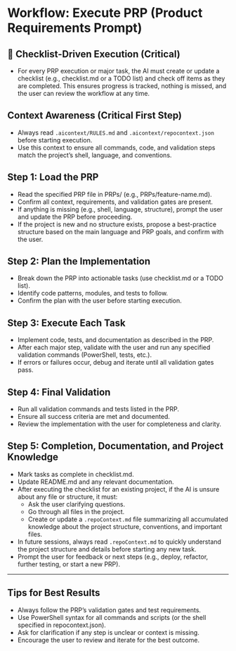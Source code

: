 # Workflow: Execute PRP (Product Requirements Prompt)

## 🚩 Checklist-Driven Execution (Critical)
- For every PRP execution or major task, the AI must create or update a checklist (e.g., checklist.md or a TODO list) and check off items as they are completed. This ensures progress is tracked, nothing is missed, and the user can review the workflow at any time.

## Context Awareness (Critical First Step)
- Always read `.aicontext/RULES.md` and `.aicontext/repocontext.json` before starting execution.
- Use this context to ensure all commands, code, and validation steps match the project’s shell, language, and conventions.

## Step 1: Load the PRP
- Read the specified PRP file in PRPs/ (e.g., PRPs/feature-name.md).
- Confirm all context, requirements, and validation gates are present.
- If anything is missing (e.g., shell, language, structure), prompt the user and update the PRP before proceeding.
- If the project is new and no structure exists, propose a best-practice structure based on the main language and PRP goals, and confirm with the user.

## Step 2: Plan the Implementation
- Break down the PRP into actionable tasks (use checklist.md or a TODO list).
- Identify code patterns, modules, and tests to follow.
- Confirm the plan with the user before starting execution.

## Step 3: Execute Each Task
- Implement code, tests, and documentation as described in the PRP.
- After each major step, validate with the user and run any specified validation commands (PowerShell, tests, etc.).
- If errors or failures occur, debug and iterate until all validation gates pass.

## Step 4: Final Validation
- Run all validation commands and tests listed in the PRP.
- Ensure all success criteria are met and documented.
- Review the implementation with the user for completeness and clarity.

## Step 5: Completion, Documentation, and Project Knowledge
- Mark tasks as complete in checklist.md.
- Update README.md and any relevant documentation.
- After executing the checklist for an existing project, if the AI is unsure about any file or structure, it must:
  - Ask the user clarifying questions.
  - Go through all files in the project.
  - Create or update a `.repoContext.md` file summarizing all accumulated knowledge about the project structure, conventions, and important files.
- In future sessions, always read `.repoContext.md` to quickly understand the project structure and details before starting any new task.
- Prompt the user for feedback or next steps (e.g., deploy, refactor, further testing, or start a new PRP).

---

## Tips for Best Results
- Always follow the PRP’s validation gates and test requirements.
- Use PowerShell syntax for all commands and scripts (or the shell specified in repocontext.json).
- Ask for clarification if any step is unclear or context is missing.
- Encourage the user to review and iterate for the best outcome.


